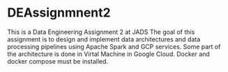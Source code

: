 # DEAssignmnent2
This is a Data Engineering Assignment 2 at JADS
The goal of this assignment is to design and implement data architectures and data processing pipelines using Apache Spark and GCP services.
Some part of the architecture is done in Virtal Machine in Google Cloud. 
Docker and docker compose must be installed. 
